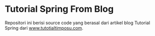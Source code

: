 # Tutorial Spring From Blog
Repositori ini berisi source code yang berasal dari artikel blog Tutorial Spring dari www.tutotialtimposu.com.
